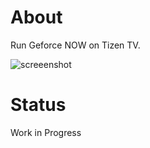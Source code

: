 # About

Run Geforce NOW on Tizen TV.

![screeenshot](https://user-images.githubusercontent.com/5563731/148391013-c2509131-494b-4192-9a45-c7120279aaba.PNG)

# Status

Work in Progress
